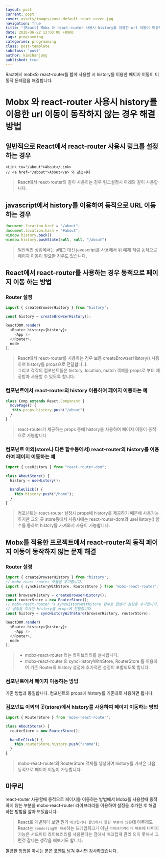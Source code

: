 ```yaml
---
layout: post
current: post
cover: assets/images/post-default-react-cover.jpg
navigation: True
title: "[React] Mobx 와 react-router 사용시 history를 이용한 url 이동이 미동작 않는 경우 해결방법"
date: 2020-06-22 12:00:00 +0900
tags: programming
categories: programming
class: post-template
subclass: 'post'
author: kimchanjung
published: true
---
```


Ract에서 mobx와 react-router를 함께 사용할 시 history를 이용한 페이지 이동이 미동작 문제점을 해결합니다.


# Mobx 와 react-router 사용시 history를 이용한 url 이동이 동작하지 않는 경우 해결방법

## 일반적으로 React에서 react-router 사용시 링크를 설정하는 경우
```react
<Link to="/about">About</Link>
// <a href="/about">About</a> 와 같습니다
```
> React에서 react-router와 같이 사용하는 경우 링크설정시 아래와 같이 사용합니다.

## javascript에서 history를 이용하여 동적으로 URL 이동하는 경우
```javascript
document.location.href = "/about";
document.location.hash = "#about";
window.history.back()
window.history.pushState(null, null, "/about")
```
> 일반적인 상황에서는 a태그 대신 javascript를 사용해서 위 예제 처럼 동적으로 페이지 이동이 필요한 경우도 있습니다.  


## React에서 react-router를 사용하는 경우 동적으로 페이지 이동 하는 방법
### Router 설정
```javascript
import { createBrowserHistory } from "history";

const history = createBrowserHistory();

ReactDOM.render(
  <Router history={history}>
    <App />
  </Router>,
  node
);
```
> React에서 react-router를 사용하는 경우 보통 createBrowserHistory() 사용하여 history를 props으로 전달합니다.  
> 그리고 각각의 컴포넌트들은 history, location, match 객체를 props로 부터 제공받아 사용할 수 있도록 합니다.

### 컴포넌트에서 react-router의 history 이용하여 페이지 이동하는 예
```javascript
class Comp extends React.Component {
  movePage() {
   this.props.history.push("/about")
  }
}
```
> react-router가 제공하는 props 중에 history를 사용하여 페이지 이동이 동적으로 가능합니다

### 컴포넌트 이외(store나 다른 함수등에서) react-router의 history를 이용하여 페이지 이동하는 예
```javascript
import { useHistory } from "react-router-dom";

class AboutStore() {
  history = useHistory();

  handleClick() {
    this.history.push("/home");
  }
}
```
> 컴포넌트는 react-router 설정시 props에 history를 제공하기 때문에 사용가능하지만 그외 곳 store등에서 사용시에는 react-router-dom의 useHistory() 함수를 통하여 history를 가져와서 사용이 가능합니다. 

## Mobx를 적용한 프로젝트에서 react-router의 동적 페이지 이동이 동작하지 않는 문제 해결
### Router 설정
```javascript
import { createBrowserHistory } from "history";
// mobx-react-router 모듈을 추가합니다.
import { syncHistoryWithStore, RouterStore } from 'mobx-react-router';

const browserHistory = createBrowserHistory();
const routerStore = new RouterStore();
// mobx-react-router 의 syncHistoryWithStore 함수로 한번더 설정을 추가합니다.
// 설정을 추가한 history를 props에 전달합니다.
const history = syncHistoryWithStore(browserHistory, routerStore);

ReactDOM.render(
  <Router history={history}>
    <App />
  </Router>,
  node
);
```
> - mobx-react-router 라는 라이브러리를 설치합니다.
> - mobx-react-router 의 syncHistoryWithStore, RouterStore 를 이용하여 기존 Router의 history 설정에 추가적인 설정이 포함되도록 합니다.

### 컴포넌트에서 페이지 이동하는 방법
기존 방법과 동일합니다. 컴포넌트의 props에 history를 기존대로 사용하면 됩니다.

### 컴포넌트 이외의 곳(store)에서 history를 사용하여 페이지 이동하는 방법
```javascript
import { RouterStore } from 'mobx-react-router';

class AboutStore() {
  routerStore = new RouterStore();

  handleClick() {
    this.routerStore.history.push("/home");
  }
}
```
> mobx-react-router의 RouterStore 객체를 생성하여 history를 가져온 다음 동적으로 페이지 이동이 가능합니다.

## 마무리
react-router 사용할때 동적으로 페이지를 이동하는 방법에서 Mobx를 사용할때 동작하지 않는 부분을 mobx-react-router 라이브러리를 이용하여 설정을 추가한 후 해결하는 방법을 알아 보았습니다.  

> React로 개발하다 보면 뭔가 `매끄럽거나 깔끔하지 못한 부분이 많은`데 아무래도 React는 `rendering만 제공`하는 프레임워크가 아닌  `라이브러리이기 때문`에 나머지 기능은 서드파티 라이브러리를 사용한다는 점에서 매끄럽게 관리 되지 못해서 그런것 같다는 생각을 해보기도 합니다.  

깔끔한 방법을 아시는 분은 코멘트 남겨 주시면 감사하겠습니다.